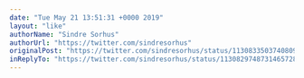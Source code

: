 ```yaml
---
date: "Tue May 21 13:51:31 +0000 2019"
layout: "like"
authorName: "Sindre Sorhus"
authorUrl: "https://twitter.com/sindresorhus"
originalPost: "https://twitter.com/sindresorhus/status/1130833503740809216"
inReplyTo: "https://twitter.com/sindresorhus/status/1130829748731465728"
---
```

